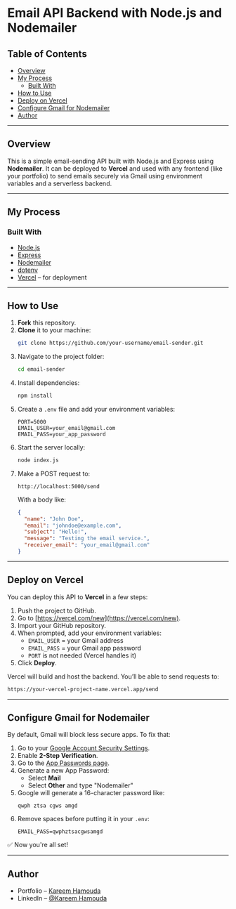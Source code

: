 # Email API Backend with Node.js and Nodemailer

## Table of Contents

- [Overview](#overview)
- [My Process](#my-process)
  - [Built With](#built-with)
- [How to Use](#how-to-use)
- [Deploy on Vercel](#deploy-on-vercel)
- [Configure Gmail for Nodemailer](#configure-gmail-for-nodemailer)
- [Author](#author)

---

## Overview

This is a simple email-sending API built with Node.js and Express using **Nodemailer**. It can be deployed to **Vercel** and used with any frontend (like your portfolio) to send emails securely via Gmail using environment variables and a serverless backend.

---

## My Process

### Built With

- [Node.js](https://nodejs.org/)
- [Express](https://expressjs.com/)
- [Nodemailer](https://nodemailer.com/about/)
- [dotenv](https://www.npmjs.com/package/dotenv)
- [Vercel](https://vercel.com/) – for deployment

---

## How to Use

1. **Fork** this repository.
2. **Clone** it to your machine:
   ```bash
   git clone https://github.com/your-username/email-sender.git
   ```
3. Navigate to the project folder:
   ```bash
   cd email-sender
   ```
4. Install dependencies:
   ```bash
   npm install
   ```
5. Create a `.env` file and add your environment variables:
   ```env
   PORT=5000
   EMAIL_USER=your_email@gmail.com
   EMAIL_PASS=your_app_password
   ```
6. Start the server locally:
   ```bash
   node index.js
   ```
7. Make a POST request to:
   ```
   http://localhost:5000/send
   ```
   With a body like:
   ```json
   {
     "name": "John Doe",
     "email": "johndoe@example.com",
     "subject": "Hello!",
     "message": "Testing the email service.",
     "receiver_email": "your_email@gmail.com"
   }
   ```

---

## Deploy on Vercel

You can deploy this API to **Vercel** in a few steps:

1. Push the project to GitHub.
2. Go to [https://vercel.com/new](https://vercel.com/new).
3. Import your GitHub repository.
4. When prompted, add your environment variables:
   - `EMAIL_USER` = your Gmail address
   - `EMAIL_PASS` = your Gmail app password
   - `PORT` is not needed (Vercel handles it)
5. Click **Deploy**.

Vercel will build and host the backend. You’ll be able to send requests to:

```bash
https://your-vercel-project-name.vercel.app/send
```

---

## Configure Gmail for Nodemailer

By default, Gmail will block less secure apps. To fix that:

1. Go to your [Google Account Security Settings](https://myaccount.google.com/security).
2. Enable **2-Step Verification**.
3. Go to the [App Passwords page](https://myaccount.google.com/apppasswords).
4. Generate a new App Password:
   - Select **Mail**
   - Select **Other** and type "Nodemailer"
5. Google will generate a 16-character password like:
   ```
   qwph ztsa cgws amgd
   ```
6. Remove spaces before putting it in your `.env`:
   ```env
   EMAIL_PASS=qwphztsacgwsamgd
   ```

✅ Now you're all set!

---

## Author

- Portfolio – [Kareem Hamouda](https://vs-code-themed-portfolio-theta.vercel.app/)
- LinkedIn – [@Kareem Hamouda](https://www.linkedin.com/in/kareem-hamouda/)
